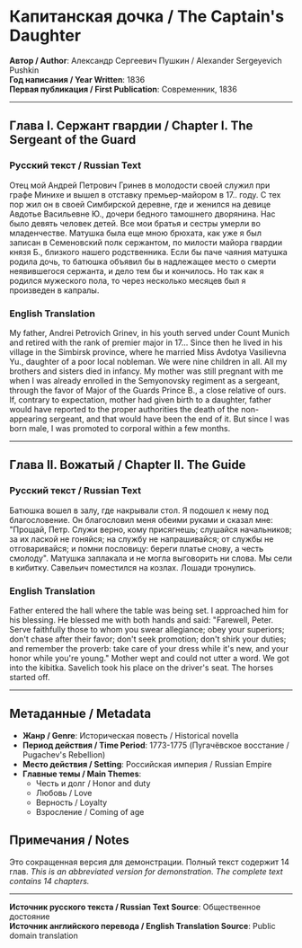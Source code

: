 # Капитанская дочка / The Captain's Daughter

**Автор / Author**: Александр Сергеевич Пушкин / Alexander Sergeyevich Pushkin  
**Год написания / Year Written**: 1836  
**Первая публикация / First Publication**: Современник, 1836

---

## Глава I. Сержант гвардии / Chapter I. The Sergeant of the Guard

### Русский текст / Russian Text

Отец мой Андрей Петрович Гринев в молодости своей служил при графе Минихе и вышел в отставку премьер-майором в 17.. году. С тех пор жил он в своей Симбирской деревне, где и женился на девице Авдотье Васильевне Ю., дочери бедного тамошнего дворянина. Нас было девять человек детей. Все мои братья и сестры умерли во младенчестве. Матушка была еще мною брюхата, как уже я был записан в Семеновский полк сержантом, по милости майора гвардии князя Б., близкого нашего родственника. Если бы паче чаяния матушка родила дочь, то батюшка объявил бы в надлежащее место о смерти неявившегося сержанта, и дело тем бы и кончилось. Но так как я родился мужеского пола, то через несколько месяцев был я произведен в капралы.

### English Translation

My father, Andrei Petrovich Grinev, in his youth served under Count Munich and retired with the rank of premier major in 17... Since then he lived in his village in the Simbirsk province, where he married Miss Avdotya Vasilievna Yu., daughter of a poor local nobleman. We were nine children in all. All my brothers and sisters died in infancy. My mother was still pregnant with me when I was already enrolled in the Semyonovsky regiment as a sergeant, through the favor of Major of the Guards Prince B., a close relative of ours. If, contrary to expectation, mother had given birth to a daughter, father would have reported to the proper authorities the death of the non-appearing sergeant, and that would have been the end of it. But since I was born male, I was promoted to corporal within a few months.

---

## Глава II. Вожатый / Chapter II. The Guide

### Русский текст / Russian Text

Батюшка вошел в залу, где накрывали стол. Я подошел к нему под благословение. Он благословил меня обеими руками и сказал мне: "Прощай, Петр. Служи верно, кому присягнешь; слушайся начальников; за их лаской не гоняйся; на службу не напрашивайся; от службы не отговаривайся; и помни пословицу: береги платье снову, а честь смолоду". Матушка заплакала и не могла выговорить ни слова. Мы сели в кибитку. Савельич поместился на козлах. Лошади тронулись.

### English Translation

Father entered the hall where the table was being set. I approached him for his blessing. He blessed me with both hands and said: "Farewell, Peter. Serve faithfully those to whom you swear allegiance; obey your superiors; don't chase after their favor; don't seek promotion; don't shirk your duties; and remember the proverb: take care of your dress while it's new, and your honor while you're young." Mother wept and could not utter a word. We got into the kibitka. Savelich took his place on the driver's seat. The horses started off.

---

## Метаданные / Metadata

- **Жанр / Genre**: Историческая повесть / Historical novella
- **Период действия / Time Period**: 1773-1775 (Пугачёвское восстание / Pugachev's Rebellion)
- **Место действия / Setting**: Российская империя / Russian Empire
- **Главные темы / Main Themes**: 
  - Честь и долг / Honor and duty
  - Любовь / Love
  - Верность / Loyalty
  - Взросление / Coming of age

## Примечания / Notes

Это сокращенная версия для демонстрации. Полный текст содержит 14 глав.
*This is an abbreviated version for demonstration. The complete text contains 14 chapters.*

---

**Источник русского текста / Russian Text Source**: Общественное достояние  
**Источник английского перевода / English Translation Source**: Public domain translation